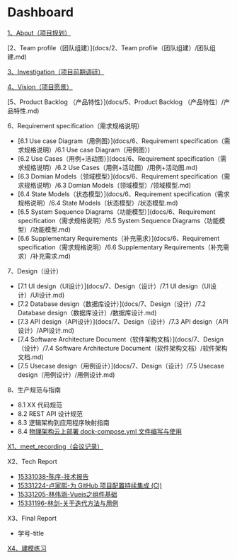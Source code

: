 # Dashboard
[1、About（项目规划）](docs/1、About（项目规划）/项目规划.md)  

[2、Team profile（团队组建）](docs/2、Team profile（团队组建）/团队组建.md)  

[3、Investigation（项目前期调研）](docs/3、Investigation（项目前期调研）/项目前期调研.md)  

[4、Vision（项目愿景）](docs/4、Vision（项目愿景）/项目愿景.md)  

[5、Product Backlog （产品特性）](docs/5、Product Backlog （产品特性）/产品特性.md)  

6、Requirement specification（需求规格说明）
- [6.1 Use case Diagram（用例图）](docs/6、Requirement specification（需求规格说明）/6.1 Use case Diagram（用例图）)
- [6.2 Use Cases（用例+活动图）](docs/6、Requirement specification（需求规格说明）/6.2 Use Cases（用例+活动图）/用例+活动图.md)
- [6.3 Domian Models（领域模型）](docs/6、Requirement specification（需求规格说明）/6.3 Domian Models（领域模型）/领域模型.md)
- [6.4 State Models（状态模型）](docs/6、Requirement specification（需求规格说明）/6.4 State Models（状态模型）/状态模型.md)
- [6.5 System Sequence Diagrams（功能模型）](docs/6、Requirement specification（需求规格说明）/6.5 System Sequence Diagrams（功能模型）/功能模型.md)
- [6.6 Supplementary Requirements（补充需求）](docs/6、Requirement specification（需求规格说明）/6.6 Supplementary Requirements（补充需求）/补充需求.md)  

7、Design（设计）
- [7.1 UI design（UI设计）](docs/7、Design（设计）/7.1 UI design（UI设计）/UI设计.md)
- [7.2 Database design（数据库设计）](docs/7、Design（设计）/7.2 Database design（数据库设计）/数据库设计.md)
- [7.3 API design（API设计）](docs/7、Design（设计）/7.3 API design（API设计）/API设计.md)
- [7.4 Software Architecture Document（软件架构文档）](docs/7、Design（设计）/7.4 Software Architecture Document（软件架构文档）/软件架构文档.md)
- [7.5 Usecase design（用例设计）](docs/7、Design（设计）/7.5 Usecase design（用例设计）/用例设计.md)  

8、生产规范与指南
- 8.1 XX 代码规范
- 8.2 REST API 设计规范
- 8.3 逻辑架构到应用程序映射指南
- 8.4 [物理架构云上部署 dock-compose.yml 文件编写与使用](docs/8、生产规范与指南/docker-compose.md)

[X1、meet_recording（会议记录）](docs/X1、meet_recording/会议记录.md)  

X2、Tech Report
- [15331038-陈序-技术报告](https://pak-choi.github.io/系统分析与设计/2018/03/15/SAAD-Report)
- [15331224-卢家熙-为 GitHub 项目配置持续集成 (CI)](https://daddytrap.github.io/tutorial/github/2018/04/10/travis-ci-tutorial.html)
- [15331205-林伟涵-Vuejs之组件基础](https://www.jianshu.com/p/95646734fb4c)
- [15331196-林剑-关于迭代方法与用例](http://blog.resetbypear.com/2018-04-15/%E5%85%B3%E4%BA%8E%E8%BF%AD%E4%BB%A3%E6%96%B9%E6%B3%95%E4%B8%8E%E7%94%A8%E4%BE%8B/)  

X3、Final Report
- 学号-title  

[X4、建模练习](docs/X4、建模练习)  
